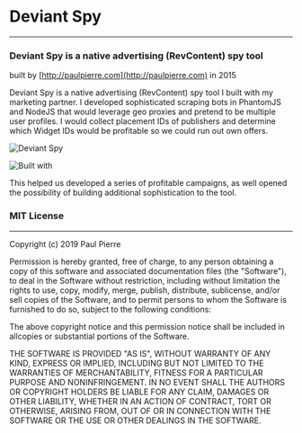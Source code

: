 # Deviant Spy
- - -

### Deviant Spy is a native advertising (RevContent) spy tool


built by [http://paulpierre.com](http://paulpierre.com) in 2015

Deviant Spy is a native advertising (RevContent) spy tool I built with my marketing partner. I developed sophisticated scraping bots in PhantomJS and NodeJS that would leverage geo proxies and pretend to be multiple user profiles. I would collect placement IDs of publishers and determine which Widget IDs would be profitable so we could run out own offers. 

![Deviant Spy](http://paulpierre.com/img/deviantspy_1.jpg) 

![Built with](https://i.imgur.com/WinJ9US.png) 

This helped us developed a series of profitable campaigns, as well opened the possibility of building additional sophistication to the tool.


### MIT License
- - -

Copyright (c) 2019 Paul Pierre

Permission is hereby granted, free of charge, to any person obtaining a copy
of this software and associated documentation files (the "Software"), to deal
in the Software without restriction, including without limitation the rights
to use, copy, modify, merge, publish, distribute, sublicense, and/or sell
copies of the Software, and to permit persons to whom the Software is
furnished to do so, subject to the following conditions:

The above copyright notice and this permission notice shall be included in allcopies or substantial portions of the Software.

THE SOFTWARE IS PROVIDED "AS IS", WITHOUT WARRANTY OF ANY KIND, EXPRESS OR IMPLIED, INCLUDING BUT NOT LIMITED TO THE WARRANTIES OF MERCHANTABILITY, FITNESS FOR A PARTICULAR PURPOSE AND NONINFRINGEMENT. IN NO EVENT SHALL THE
AUTHORS OR COPYRIGHT HOLDERS BE LIABLE FOR ANY CLAIM, DAMAGES OR OTHER LIABILITY, WHETHER IN AN ACTION OF CONTRACT, TORT OR OTHERWISE, ARISING FROM, OUT OF OR IN CONNECTION WITH THE SOFTWARE OR THE USE OR OTHER DEALINGS IN THE SOFTWARE.

